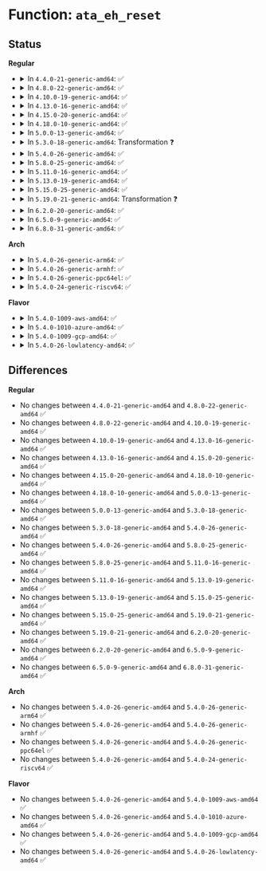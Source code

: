 # Function: <code>ata_eh_reset</code>

## Status
<b>Regular</b>
<ul>
<li>
<details>
<summary>In <code>4.4.0-21-generic-amd64</code>: ✅</summary>

```c
int ata_eh_reset(struct ata_link * link, int classify, ata_prereset_fn_t prereset, ata_reset_fn_t softreset, ata_reset_fn_t hardreset, ata_postreset_fn_t postreset)
```

```json
{
  "name": "ata_eh_reset",
  "collision_type": "Unique Global",
  "inline_type": "No",
  "funcs": [
    {
      "addr": 18446744071584971104,
      "name": "ata_eh_reset",
      "external": true,
      "loc": "drivers/ata/libata-eh.c:2637",
      "file": "drivers/ata/libata-eh.c",
      "inline": "seen, unknown",
      "caller_inline": [],
      "caller_func": [
        "drivers/ata/libata-eh.c:ata_eh_recover",
        "drivers/ata/libata-pmp.c:sata_pmp_eh_recover"
      ]
    }
  ],
  "symbols": [
    {
      "addr": 18446744071584971104,
      "name": "ata_eh_reset",
      "section": ".text",
      "bind": "STB_GLOBAL",
      "size": 3257
    }
  ]
}
```
</details>
</li>
<li>
<details>
<summary>In <code>4.8.0-22-generic-amd64</code>: ✅</summary>

```c
int ata_eh_reset(struct ata_link * link, int classify, ata_prereset_fn_t prereset, ata_reset_fn_t softreset, ata_reset_fn_t hardreset, ata_postreset_fn_t postreset)
```

```json
{
  "name": "ata_eh_reset",
  "collision_type": "Unique Global",
  "inline_type": "No",
  "funcs": [
    {
      "addr": 18446744071585338720,
      "name": "ata_eh_reset",
      "external": true,
      "loc": "drivers/ata/libata-eh.c:2728",
      "file": "drivers/ata/libata-eh.c",
      "inline": "seen, unknown",
      "caller_inline": [],
      "caller_func": [
        "drivers/ata/libata-eh.c:ata_eh_recover",
        "drivers/ata/libata-pmp.c:sata_pmp_eh_recover"
      ]
    }
  ],
  "symbols": [
    {
      "addr": 18446744071585338720,
      "name": "ata_eh_reset",
      "section": ".text",
      "bind": "STB_GLOBAL",
      "size": 3351
    }
  ]
}
```
</details>
</li>
<li>
<details>
<summary>In <code>4.10.0-19-generic-amd64</code>: ✅</summary>

```c
int ata_eh_reset(struct ata_link * link, int classify, ata_prereset_fn_t prereset, ata_reset_fn_t softreset, ata_reset_fn_t hardreset, ata_postreset_fn_t postreset)
```

```json
{
  "name": "ata_eh_reset",
  "collision_type": "Unique Global",
  "inline_type": "No",
  "funcs": [
    {
      "addr": 18446744071585539760,
      "name": "ata_eh_reset",
      "external": true,
      "loc": "drivers/ata/libata-eh.c:2728",
      "file": "drivers/ata/libata-eh.c",
      "inline": "seen, unknown",
      "caller_inline": [],
      "caller_func": [
        "drivers/ata/libata-eh.c:ata_eh_recover",
        "drivers/ata/libata-pmp.c:sata_pmp_eh_recover"
      ]
    }
  ],
  "symbols": [
    {
      "addr": 18446744071585539760,
      "name": "ata_eh_reset",
      "section": ".text",
      "bind": "STB_GLOBAL",
      "size": 3351
    }
  ]
}
```
</details>
</li>
<li>
<details>
<summary>In <code>4.13.0-16-generic-amd64</code>: ✅</summary>

```c
int ata_eh_reset(struct ata_link * link, int classify, ata_prereset_fn_t prereset, ata_reset_fn_t softreset, ata_reset_fn_t hardreset, ata_postreset_fn_t postreset)
```

```json
{
  "name": "ata_eh_reset",
  "collision_type": "Unique Global",
  "inline_type": "No",
  "funcs": [
    {
      "addr": 18446744071585623840,
      "name": "ata_eh_reset",
      "external": true,
      "loc": "drivers/ata/libata-eh.c:2683",
      "file": "drivers/ata/libata-eh.c",
      "inline": "seen, unknown",
      "caller_inline": [],
      "caller_func": [
        "drivers/ata/libata-eh.c:ata_eh_recover",
        "drivers/ata/libata-pmp.c:sata_pmp_eh_recover"
      ]
    }
  ],
  "symbols": [
    {
      "addr": 18446744071585623840,
      "name": "ata_eh_reset",
      "section": ".text",
      "bind": "STB_GLOBAL",
      "size": 3360
    }
  ]
}
```
</details>
</li>
<li>
<details>
<summary>In <code>4.15.0-20-generic-amd64</code>: ✅</summary>

```c
int ata_eh_reset(struct ata_link * link, int classify, ata_prereset_fn_t prereset, ata_reset_fn_t softreset, ata_reset_fn_t hardreset, ata_postreset_fn_t postreset)
```

```json
{
  "name": "ata_eh_reset",
  "collision_type": "Unique Global",
  "inline_type": "No",
  "funcs": [
    {
      "addr": 18446744071586055504,
      "name": "ata_eh_reset",
      "external": true,
      "loc": "drivers/ata/libata-eh.c:2681",
      "file": "drivers/ata/libata-eh.c",
      "inline": "seen, unknown",
      "caller_inline": [],
      "caller_func": [
        "drivers/ata/libata-eh.c:ata_eh_recover",
        "drivers/ata/libata-pmp.c:sata_pmp_eh_recover"
      ]
    }
  ],
  "symbols": [
    {
      "addr": 18446744071586055504,
      "name": "ata_eh_reset",
      "section": ".text",
      "bind": "STB_GLOBAL",
      "size": 3375
    }
  ]
}
```
</details>
</li>
<li>
<details>
<summary>In <code>4.18.0-10-generic-amd64</code>: ✅</summary>

```c
int ata_eh_reset(struct ata_link * link, int classify, ata_prereset_fn_t prereset, ata_reset_fn_t softreset, ata_reset_fn_t hardreset, ata_postreset_fn_t postreset)
```

```json
{
  "name": "ata_eh_reset",
  "collision_type": "Unique Global",
  "inline_type": "No",
  "funcs": [
    {
      "addr": 18446744071586303520,
      "name": "ata_eh_reset",
      "external": true,
      "loc": "drivers/ata/libata-eh.c:2659",
      "file": "drivers/ata/libata-eh.c",
      "inline": "seen, unknown",
      "caller_inline": [],
      "caller_func": [
        "drivers/ata/libata-eh.c:ata_eh_recover",
        "drivers/ata/libata-pmp.c:sata_pmp_eh_recover"
      ]
    }
  ],
  "symbols": [
    {
      "addr": 18446744071586303520,
      "name": "ata_eh_reset",
      "section": ".text",
      "bind": "STB_GLOBAL",
      "size": 3319
    }
  ]
}
```
</details>
</li>
<li>
<details>
<summary>In <code>5.0.0-13-generic-amd64</code>: ✅</summary>

```c
int ata_eh_reset(struct ata_link * link, int classify, ata_prereset_fn_t prereset, ata_reset_fn_t softreset, ata_reset_fn_t hardreset, ata_postreset_fn_t postreset)
```

```json
{
  "name": "ata_eh_reset",
  "collision_type": "Unique Global",
  "inline_type": "No",
  "funcs": [
    {
      "addr": 18446744071586445056,
      "name": "ata_eh_reset",
      "external": true,
      "loc": "drivers/ata/libata-eh.c:2655",
      "file": "drivers/ata/libata-eh.c",
      "inline": "seen, unknown",
      "caller_inline": [],
      "caller_func": [
        "drivers/ata/libata-eh.c:ata_eh_recover",
        "drivers/ata/libata-pmp.c:sata_pmp_eh_recover"
      ]
    }
  ],
  "symbols": [
    {
      "addr": 18446744071586445056,
      "name": "ata_eh_reset",
      "section": ".text",
      "bind": "STB_GLOBAL",
      "size": 3319
    }
  ]
}
```
</details>
</li>
<li>
<details>
<summary>In <code>5.3.0-18-generic-amd64</code>: Transformation ❓</summary>

```c
int ata_eh_reset(struct ata_link * link, int classify, ata_prereset_fn_t prereset, ata_reset_fn_t softreset, ata_reset_fn_t hardreset, ata_postreset_fn_t postreset)
```

```json
{
  "name": "ata_eh_reset",
  "collision_type": "Unique Global",
  "inline_type": "No",
  "funcs": [
    {
      "addr": 0,
      "name": "ata_eh_reset",
      "external": true,
      "loc": "drivers/ata/libata-eh.c:2640",
      "file": "drivers/ata/libata-eh.c",
      "inline": "seen, unknown",
      "caller_inline": [],
      "caller_func": [
        "drivers/ata/libata-eh.c:ata_eh_recover",
        "drivers/ata/libata-pmp.c:sata_pmp_eh_recover"
      ]
    }
  ],
  "symbols": [
    {
      "addr": 18446744071586701014,
      "name": "ata_eh_reset.cold",
      "section": ".text",
      "bind": "STB_LOCAL",
      "size": 26
    },
    {
      "addr": 18446744071586690352,
      "name": "ata_eh_reset",
      "section": ".text",
      "bind": "STB_GLOBAL",
      "size": 3300
    }
  ]
}
```
</details>
</li>
<li>
<details>
<summary>In <code>5.4.0-26-generic-amd64</code>: ✅</summary>

```c
int ata_eh_reset(struct ata_link * link, int classify, ata_prereset_fn_t prereset, ata_reset_fn_t softreset, ata_reset_fn_t hardreset, ata_postreset_fn_t postreset)
```

```json
{
  "name": "ata_eh_reset",
  "collision_type": "Unique Global",
  "inline_type": "No",
  "funcs": [
    {
      "addr": 18446744071586836640,
      "name": "ata_eh_reset",
      "external": true,
      "loc": "drivers/ata/libata-eh.c:2640",
      "file": "drivers/ata/libata-eh.c",
      "inline": "seen, unknown",
      "caller_inline": [],
      "caller_func": [
        "drivers/ata/libata-eh.c:ata_eh_recover",
        "drivers/ata/libata-pmp.c:sata_pmp_eh_recover"
      ]
    }
  ],
  "symbols": [
    {
      "addr": 18446744071586836640,
      "name": "ata_eh_reset",
      "section": ".text",
      "bind": "STB_GLOBAL",
      "size": 3321
    }
  ]
}
```
</details>
</li>
<li>
<details>
<summary>In <code>5.8.0-25-generic-amd64</code>: ✅</summary>

```c
int ata_eh_reset(struct ata_link * link, int classify, ata_prereset_fn_t prereset, ata_reset_fn_t softreset, ata_reset_fn_t hardreset, ata_postreset_fn_t postreset)
```

```json
{
  "name": "ata_eh_reset",
  "collision_type": "Unique Global",
  "inline_type": "No",
  "funcs": [
    {
      "addr": 18446744071587642128,
      "name": "ata_eh_reset",
      "external": true,
      "loc": "drivers/ata/libata-eh.c:2442",
      "file": "drivers/ata/libata-eh.c",
      "inline": "seen, unknown",
      "caller_inline": [],
      "caller_func": [
        "drivers/ata/libata-eh.c:ata_eh_recover",
        "drivers/ata/libata-pmp.c:sata_pmp_eh_recover_pmp"
      ]
    }
  ],
  "symbols": [
    {
      "addr": 18446744071587642128,
      "name": "ata_eh_reset",
      "section": ".text",
      "bind": "STB_GLOBAL",
      "size": 3501
    }
  ]
}
```
</details>
</li>
<li>
<details>
<summary>In <code>5.11.0-16-generic-amd64</code>: ✅</summary>

```c
int ata_eh_reset(struct ata_link * link, int classify, ata_prereset_fn_t prereset, ata_reset_fn_t softreset, ata_reset_fn_t hardreset, ata_postreset_fn_t postreset)
```

```json
{
  "name": "ata_eh_reset",
  "collision_type": "Unique Global",
  "inline_type": "No",
  "funcs": [
    {
      "addr": 18446744071587703056,
      "name": "ata_eh_reset",
      "external": true,
      "loc": "drivers/ata/libata-eh.c:2442",
      "file": "drivers/ata/libata-eh.c",
      "inline": "seen, unknown",
      "caller_inline": [],
      "caller_func": [
        "drivers/ata/libata-eh.c:ata_eh_recover",
        "drivers/ata/libata-pmp.c:sata_pmp_eh_recover_pmp"
      ]
    }
  ],
  "symbols": [
    {
      "addr": 18446744071587703056,
      "name": "ata_eh_reset",
      "section": ".text",
      "bind": "STB_GLOBAL",
      "size": 3501
    }
  ]
}
```
</details>
</li>
<li>
<details>
<summary>In <code>5.13.0-19-generic-amd64</code>: ✅</summary>

```c
int ata_eh_reset(struct ata_link * link, int classify, ata_prereset_fn_t prereset, ata_reset_fn_t softreset, ata_reset_fn_t hardreset, ata_postreset_fn_t postreset)
```

```json
{
  "name": "ata_eh_reset",
  "collision_type": "Unique Global",
  "inline_type": "No",
  "funcs": [
    {
      "addr": 18446744071587581744,
      "name": "ata_eh_reset",
      "external": true,
      "loc": "drivers/ata/libata-eh.c:2442",
      "file": "drivers/ata/libata-eh.c",
      "inline": "seen, unknown",
      "caller_inline": [],
      "caller_func": [
        "drivers/ata/libata-eh.c:ata_eh_recover",
        "drivers/ata/libata-pmp.c:sata_pmp_eh_recover_pmp"
      ]
    }
  ],
  "symbols": [
    {
      "addr": 18446744071587581744,
      "name": "ata_eh_reset",
      "section": ".text",
      "bind": "STB_GLOBAL",
      "size": 3494
    }
  ]
}
```
</details>
</li>
<li>
<details>
<summary>In <code>5.15.0-25-generic-amd64</code>: ✅</summary>

```c
int ata_eh_reset(struct ata_link * link, int classify, ata_prereset_fn_t prereset, ata_reset_fn_t softreset, ata_reset_fn_t hardreset, ata_postreset_fn_t postreset)
```

```json
{
  "name": "ata_eh_reset",
  "collision_type": "Unique Global",
  "inline_type": "No",
  "funcs": [
    {
      "addr": 18446744071588164704,
      "name": "ata_eh_reset",
      "external": true,
      "loc": "drivers/ata/libata-eh.c:2449",
      "file": "drivers/ata/libata-eh.c",
      "inline": "seen, unknown",
      "caller_inline": [],
      "caller_func": [
        "drivers/ata/libata-eh.c:ata_eh_recover",
        "drivers/ata/libata-pmp.c:sata_pmp_eh_recover_pmp"
      ]
    }
  ],
  "symbols": [
    {
      "addr": 18446744071588164704,
      "name": "ata_eh_reset",
      "section": ".text",
      "bind": "STB_GLOBAL",
      "size": 3667
    }
  ]
}
```
</details>
</li>
<li>
<details>
<summary>In <code>5.19.0-21-generic-amd64</code>: Transformation ❓</summary>

```c
int ata_eh_reset(struct ata_link * link, int classify, ata_prereset_fn_t prereset, ata_reset_fn_t softreset, ata_reset_fn_t hardreset, ata_postreset_fn_t postreset)
```

```json
{
  "name": "ata_eh_reset",
  "collision_type": "Unique Global",
  "inline_type": "No",
  "funcs": [
    {
      "addr": 0,
      "name": "ata_eh_reset",
      "external": true,
      "loc": "drivers/ata/libata-eh.c:2439",
      "file": "drivers/ata/libata-eh.c",
      "inline": "seen, unknown",
      "caller_inline": [],
      "caller_func": [
        "drivers/ata/libata-eh.c:ata_eh_recover",
        "drivers/ata/libata-pmp.c:sata_pmp_eh_recover_pmp"
      ]
    }
  ],
  "symbols": [
    {
      "addr": 18446744071594412108,
      "name": "ata_eh_reset.cold",
      "section": ".text",
      "bind": "STB_LOCAL",
      "size": 610
    },
    {
      "addr": 18446744071589545120,
      "name": "ata_eh_reset",
      "section": ".text",
      "bind": "STB_GLOBAL",
      "size": 4525
    }
  ]
}
```
</details>
</li>
<li>
<details>
<summary>In <code>6.2.0-20-generic-amd64</code>: ✅</summary>

```c
int ata_eh_reset(struct ata_link * link, int classify, ata_prereset_fn_t prereset, ata_reset_fn_t softreset, ata_reset_fn_t hardreset, ata_postreset_fn_t postreset)
```

```json
{
  "name": "ata_eh_reset",
  "collision_type": "Unique Global",
  "inline_type": "No",
  "funcs": [
    {
      "addr": 18446744071591136512,
      "name": "ata_eh_reset",
      "external": true,
      "loc": "drivers/ata/libata-eh.c:2445",
      "file": "drivers/ata/libata-eh.c",
      "inline": "seen, unknown",
      "caller_inline": [],
      "caller_func": [
        "drivers/ata/libata-eh.c:ata_eh_recover",
        "drivers/ata/libata-pmp.c:sata_pmp_eh_recover_pmp"
      ]
    }
  ],
  "symbols": [
    {
      "addr": 18446744071591136512,
      "name": "ata_eh_reset",
      "section": ".text",
      "bind": "STB_GLOBAL",
      "size": 5171
    }
  ]
}
```
</details>
</li>
<li>
<details>
<summary>In <code>6.5.0-9-generic-amd64</code>: ✅</summary>

```c
int ata_eh_reset(struct ata_link * link, int classify, ata_prereset_fn_t prereset, ata_reset_fn_t softreset, ata_reset_fn_t hardreset, ata_postreset_fn_t postreset)
```

```json
{
  "name": "ata_eh_reset",
  "collision_type": "Unique Global",
  "inline_type": "No",
  "funcs": [
    {
      "addr": 18446744071591495072,
      "name": "ata_eh_reset",
      "external": true,
      "loc": "drivers/ata/libata-eh.c:2555",
      "file": "drivers/ata/libata-eh.c",
      "inline": "seen, unknown",
      "caller_inline": [],
      "caller_func": [
        "drivers/ata/libata-eh.c:ata_eh_recover",
        "drivers/ata/libata-pmp.c:sata_pmp_eh_recover_pmp"
      ]
    }
  ],
  "symbols": [
    {
      "addr": 18446744071591495072,
      "name": "ata_eh_reset",
      "section": ".text",
      "bind": "STB_GLOBAL",
      "size": 5160
    }
  ]
}
```
</details>
</li>
<li>
<details>
<summary>In <code>6.8.0-31-generic-amd64</code>: ✅</summary>

```c
int ata_eh_reset(struct ata_link * link, int classify, ata_prereset_fn_t prereset, ata_reset_fn_t softreset, ata_reset_fn_t hardreset, ata_postreset_fn_t postreset)
```

```json
{
  "name": "ata_eh_reset",
  "collision_type": "Unique Global",
  "inline_type": "No",
  "funcs": [
    {
      "addr": 18446744071591843808,
      "name": "ata_eh_reset",
      "external": true,
      "loc": "drivers/ata/libata-eh.c:2562",
      "file": "drivers/ata/libata-eh.c",
      "inline": "seen, unknown",
      "caller_inline": [],
      "caller_func": [
        "drivers/ata/libata-eh.c:ata_eh_recover",
        "drivers/ata/libata-pmp.c:sata_pmp_eh_recover_pmp"
      ]
    }
  ],
  "symbols": [
    {
      "addr": 18446744071591843808,
      "name": "ata_eh_reset",
      "section": ".text",
      "bind": "STB_GLOBAL",
      "size": 5071
    }
  ]
}
```
</details>
</li>
</ul>
<b>Arch</b>
<ul>
<li>
<details>
<summary>In <code>5.4.0-26-generic-arm64</code>: ✅</summary>

```c
int ata_eh_reset(struct ata_link * link, int classify, ata_prereset_fn_t prereset, ata_reset_fn_t softreset, ata_reset_fn_t hardreset, ata_postreset_fn_t postreset)
```

```json
{
  "name": "ata_eh_reset",
  "collision_type": "Unique Global",
  "inline_type": "No",
  "funcs": [
    {
      "addr": 18446603336499767864,
      "name": "ata_eh_reset",
      "external": true,
      "loc": "drivers/ata/libata-eh.c:2640",
      "file": "drivers/ata/libata-eh.c",
      "inline": "seen, unknown",
      "caller_inline": [],
      "caller_func": [
        "drivers/ata/libata-eh.c:ata_eh_recover",
        "drivers/ata/libata-pmp.c:sata_pmp_eh_recover"
      ]
    }
  ],
  "symbols": [
    {
      "addr": 18446603336499767864,
      "name": "ata_eh_reset",
      "section": ".text",
      "bind": "STB_GLOBAL",
      "size": 3420
    }
  ]
}
```
</details>
</li>
<li>
<details>
<summary>In <code>5.4.0-26-generic-armhf</code>: ✅</summary>

```c
int ata_eh_reset(struct ata_link * link, int classify, ata_prereset_fn_t prereset, ata_reset_fn_t softreset, ata_reset_fn_t hardreset, ata_postreset_fn_t postreset)
```

```json
{
  "name": "ata_eh_reset",
  "collision_type": "Unique Global",
  "inline_type": "No",
  "funcs": [
    {
      "addr": 3232211828,
      "name": "ata_eh_reset",
      "external": true,
      "loc": "drivers/ata/libata-eh.c:2640",
      "file": "drivers/ata/libata-eh.c",
      "inline": "seen, unknown",
      "caller_inline": [],
      "caller_func": [
        "drivers/ata/libata-eh.c:ata_eh_recover",
        "drivers/ata/libata-pmp.c:sata_pmp_eh_recover"
      ]
    }
  ],
  "symbols": [
    {
      "addr": 3232211828,
      "name": "ata_eh_reset",
      "section": ".text",
      "bind": "STB_GLOBAL",
      "size": 3332
    }
  ]
}
```
</details>
</li>
<li>
<details>
<summary>In <code>5.4.0-26-generic-ppc64el</code>: ✅</summary>

```c
int ata_eh_reset(struct ata_link * link, int classify, ata_prereset_fn_t prereset, ata_reset_fn_t softreset, ata_reset_fn_t hardreset, ata_postreset_fn_t postreset)
```

```json
{
  "name": "ata_eh_reset",
  "collision_type": "Unique Global",
  "inline_type": "No",
  "funcs": [
    {
      "addr": 13835058055293114352,
      "name": "ata_eh_reset",
      "external": true,
      "loc": "drivers/ata/libata-eh.c:2640",
      "file": "drivers/ata/libata-eh.c",
      "inline": "seen, unknown",
      "caller_inline": [],
      "caller_func": [
        "drivers/ata/libata-eh.c:ata_eh_recover",
        "drivers/ata/libata-pmp.c:sata_pmp_eh_recover"
      ]
    }
  ],
  "symbols": [
    {
      "addr": 13835058055293114352,
      "name": "ata_eh_reset",
      "section": ".text",
      "bind": "STB_GLOBAL",
      "size": 3900
    }
  ]
}
```
</details>
</li>
<li>
<details>
<summary>In <code>5.4.0-24-generic-riscv64</code>: ✅</summary>

```c
int ata_eh_reset(struct ata_link * link, int classify, ata_prereset_fn_t prereset, ata_reset_fn_t softreset, ata_reset_fn_t hardreset, ata_postreset_fn_t postreset)
```

```json
{
  "name": "ata_eh_reset",
  "collision_type": "Unique Global",
  "inline_type": "No",
  "funcs": [
    {
      "addr": 18446743936276923378,
      "name": "ata_eh_reset",
      "external": true,
      "loc": "drivers/ata/libata-eh.c:2640",
      "file": "drivers/ata/libata-eh.c",
      "inline": "seen, unknown",
      "caller_inline": [],
      "caller_func": [
        "drivers/ata/libata-eh.c:ata_eh_recover",
        "drivers/ata/libata-pmp.c:sata_pmp_eh_recover"
      ]
    }
  ],
  "symbols": [
    {
      "addr": 18446743936276923378,
      "name": "ata_eh_reset",
      "section": ".text",
      "bind": "STB_GLOBAL",
      "size": 2776
    }
  ]
}
```
</details>
</li>
</ul>
<b>Flavor</b>
<ul>
<li>
<details>
<summary>In <code>5.4.0-1009-aws-amd64</code>: ✅</summary>

```c
int ata_eh_reset(struct ata_link * link, int classify, ata_prereset_fn_t prereset, ata_reset_fn_t softreset, ata_reset_fn_t hardreset, ata_postreset_fn_t postreset)
```

```json
{
  "name": "ata_eh_reset",
  "collision_type": "Unique Global",
  "inline_type": "No",
  "funcs": [
    {
      "addr": 18446744071586595216,
      "name": "ata_eh_reset",
      "external": true,
      "loc": "drivers/ata/libata-eh.c:2640",
      "file": "drivers/ata/libata-eh.c",
      "inline": "seen, unknown",
      "caller_inline": [],
      "caller_func": [
        "drivers/ata/libata-eh.c:ata_eh_recover",
        "drivers/ata/libata-pmp.c:sata_pmp_eh_recover"
      ]
    }
  ],
  "symbols": [
    {
      "addr": 18446744071586595216,
      "name": "ata_eh_reset",
      "section": ".text",
      "bind": "STB_GLOBAL",
      "size": 3321
    }
  ]
}
```
</details>
</li>
<li>
<details>
<summary>In <code>5.4.0-1010-azure-amd64</code>: ✅</summary>

```c
int ata_eh_reset(struct ata_link * link, int classify, ata_prereset_fn_t prereset, ata_reset_fn_t softreset, ata_reset_fn_t hardreset, ata_postreset_fn_t postreset)
```

```json
{
  "name": "ata_eh_reset",
  "collision_type": "Unique Global",
  "inline_type": "No",
  "funcs": [
    {
      "addr": 18446744071586463728,
      "name": "ata_eh_reset",
      "external": true,
      "loc": "drivers/ata/libata-eh.c:2640",
      "file": "drivers/ata/libata-eh.c",
      "inline": "seen, unknown",
      "caller_inline": [],
      "caller_func": [
        "drivers/ata/libata-eh.c:ata_eh_recover",
        "drivers/ata/libata-pmp.c:sata_pmp_eh_recover"
      ]
    }
  ],
  "symbols": [
    {
      "addr": 18446744071586463728,
      "name": "ata_eh_reset",
      "section": ".text",
      "bind": "STB_GLOBAL",
      "size": 3321
    }
  ]
}
```
</details>
</li>
<li>
<details>
<summary>In <code>5.4.0-1009-gcp-amd64</code>: ✅</summary>

```c
int ata_eh_reset(struct ata_link * link, int classify, ata_prereset_fn_t prereset, ata_reset_fn_t softreset, ata_reset_fn_t hardreset, ata_postreset_fn_t postreset)
```

```json
{
  "name": "ata_eh_reset",
  "collision_type": "Unique Global",
  "inline_type": "No",
  "funcs": [
    {
      "addr": 18446744071586791200,
      "name": "ata_eh_reset",
      "external": true,
      "loc": "drivers/ata/libata-eh.c:2640",
      "file": "drivers/ata/libata-eh.c",
      "inline": "seen, unknown",
      "caller_inline": [],
      "caller_func": [
        "drivers/ata/libata-eh.c:ata_eh_recover",
        "drivers/ata/libata-pmp.c:sata_pmp_eh_recover"
      ]
    }
  ],
  "symbols": [
    {
      "addr": 18446744071586791200,
      "name": "ata_eh_reset",
      "section": ".text",
      "bind": "STB_GLOBAL",
      "size": 3321
    }
  ]
}
```
</details>
</li>
<li>
<details>
<summary>In <code>5.4.0-26-lowlatency-amd64</code>: ✅</summary>

```c
int ata_eh_reset(struct ata_link * link, int classify, ata_prereset_fn_t prereset, ata_reset_fn_t softreset, ata_reset_fn_t hardreset, ata_postreset_fn_t postreset)
```

```json
{
  "name": "ata_eh_reset",
  "collision_type": "Unique Global",
  "inline_type": "No",
  "funcs": [
    {
      "addr": 18446744071586897296,
      "name": "ata_eh_reset",
      "external": true,
      "loc": "drivers/ata/libata-eh.c:2640",
      "file": "drivers/ata/libata-eh.c",
      "inline": "seen, unknown",
      "caller_inline": [],
      "caller_func": [
        "drivers/ata/libata-eh.c:ata_eh_recover",
        "drivers/ata/libata-pmp.c:sata_pmp_eh_recover"
      ]
    }
  ],
  "symbols": [
    {
      "addr": 18446744071586897296,
      "name": "ata_eh_reset",
      "section": ".text",
      "bind": "STB_GLOBAL",
      "size": 3321
    }
  ]
}
```
</details>
</li>
</ul>

## Differences
<b>Regular</b>
<ul>
<li>
No changes between <code>4.4.0-21-generic-amd64</code> and <code>4.8.0-22-generic-amd64</code> ✅
</li>
<li>
No changes between <code>4.8.0-22-generic-amd64</code> and <code>4.10.0-19-generic-amd64</code> ✅
</li>
<li>
No changes between <code>4.10.0-19-generic-amd64</code> and <code>4.13.0-16-generic-amd64</code> ✅
</li>
<li>
No changes between <code>4.13.0-16-generic-amd64</code> and <code>4.15.0-20-generic-amd64</code> ✅
</li>
<li>
No changes between <code>4.15.0-20-generic-amd64</code> and <code>4.18.0-10-generic-amd64</code> ✅
</li>
<li>
No changes between <code>4.18.0-10-generic-amd64</code> and <code>5.0.0-13-generic-amd64</code> ✅
</li>
<li>
No changes between <code>5.0.0-13-generic-amd64</code> and <code>5.3.0-18-generic-amd64</code> ✅
</li>
<li>
No changes between <code>5.3.0-18-generic-amd64</code> and <code>5.4.0-26-generic-amd64</code> ✅
</li>
<li>
No changes between <code>5.4.0-26-generic-amd64</code> and <code>5.8.0-25-generic-amd64</code> ✅
</li>
<li>
No changes between <code>5.8.0-25-generic-amd64</code> and <code>5.11.0-16-generic-amd64</code> ✅
</li>
<li>
No changes between <code>5.11.0-16-generic-amd64</code> and <code>5.13.0-19-generic-amd64</code> ✅
</li>
<li>
No changes between <code>5.13.0-19-generic-amd64</code> and <code>5.15.0-25-generic-amd64</code> ✅
</li>
<li>
No changes between <code>5.15.0-25-generic-amd64</code> and <code>5.19.0-21-generic-amd64</code> ✅
</li>
<li>
No changes between <code>5.19.0-21-generic-amd64</code> and <code>6.2.0-20-generic-amd64</code> ✅
</li>
<li>
No changes between <code>6.2.0-20-generic-amd64</code> and <code>6.5.0-9-generic-amd64</code> ✅
</li>
<li>
No changes between <code>6.5.0-9-generic-amd64</code> and <code>6.8.0-31-generic-amd64</code> ✅
</li>
</ul>
<b>Arch</b>
<ul>
<li>
No changes between <code>5.4.0-26-generic-amd64</code> and <code>5.4.0-26-generic-arm64</code> ✅
</li>
<li>
No changes between <code>5.4.0-26-generic-amd64</code> and <code>5.4.0-26-generic-armhf</code> ✅
</li>
<li>
No changes between <code>5.4.0-26-generic-amd64</code> and <code>5.4.0-26-generic-ppc64el</code> ✅
</li>
<li>
No changes between <code>5.4.0-26-generic-amd64</code> and <code>5.4.0-24-generic-riscv64</code> ✅
</li>
</ul>
<b>Flavor</b>
<ul>
<li>
No changes between <code>5.4.0-26-generic-amd64</code> and <code>5.4.0-1009-aws-amd64</code> ✅
</li>
<li>
No changes between <code>5.4.0-26-generic-amd64</code> and <code>5.4.0-1010-azure-amd64</code> ✅
</li>
<li>
No changes between <code>5.4.0-26-generic-amd64</code> and <code>5.4.0-1009-gcp-amd64</code> ✅
</li>
<li>
No changes between <code>5.4.0-26-generic-amd64</code> and <code>5.4.0-26-lowlatency-amd64</code> ✅
</li>
</ul>
